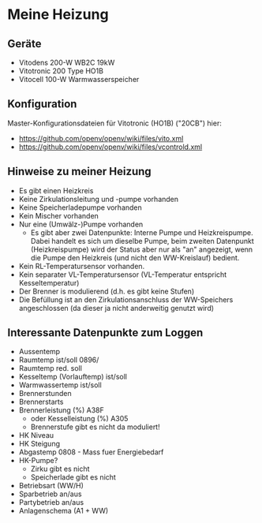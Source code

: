 # Meine Heizung

## Geräte
- Vitodens 200-W WB2C 19kW 
- Vitotronic 200 Type HO1B
- Vitocell 100-W Warmwasserspeicher

## Konfiguration
Master-Konfigurationsdateien für Vitotronic (HO1B) ("20CB") hier:
* https://github.com/openv/openv/wiki/files/vito.xml
* https://github.com/openv/openv/wiki/files/vcontrold.xml

## Hinweise zu meiner Heizung

* Es gibt einen Heizkreis
* Keine Zirkulationsleitung und -pumpe vorhanden
* Keine Speicherladepumpe vorhanden
* Kein Mischer vorhanden
* Nur eine (Umwälz-)Pumpe vorhanden
  * Es gibt aber zwei Datenpunkte: Interne Pumpe und Heizkreispumpe. Dabei handelt es sich um dieselbe Pumpe, beim zweiten Datenpunkt (Heizkreispumpe) wird der Status aber nur als "an" angezeigt, wenn die Pumpe den Heizkreis (und nicht den WW-Kreislauf) bedient.
* Kein RL-Temperatursensor vorhanden.
* Kein separater VL-Temperatursensor (VL-Temperatur entspricht Kesseltemperatur)
* Der Brenner is modulierend (d.h. es gibt keine Stufen)
* Die Befüllung ist an den Zirkulationsanschluss der WW-Speichers angeschlossen (da dieser ja nicht anderweitig genutzt wird)

## Interessante Datenpunkte zum Loggen
- Aussentemp
- Raumtemp ist/soll 0896/
- Raumtemp red. soll
- Kesseltemp (Vorlauftemp) ist/soll
- Warmwassertemp ist/soll
- Brennerstunden
- Brennerstarts
- Brennerleistung (%) A38F
    - oder Kesselleistung (%) A305
    - Brennerstufe gibt es nicht da moduliert!
- HK Niveau
- HK Steigung
- Abgastemp 0808 - Mass fuer Energiebedarf
- HK-Pumpe?
    - Zirku gibt es nicht
    - Speicherlade gibt es nicht
- Betriebsart (WW/H)
- Sparbetrieb an/aus
- Partybetrieb an/aus
- Anlagenschema (A1 + WW)
